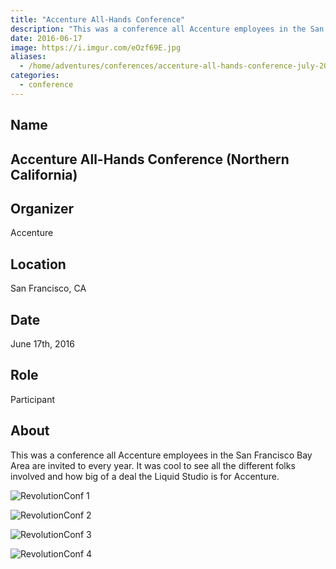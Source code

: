 ```yaml
---
title: "Accenture All-Hands Conference"
description: "This was a conference all Accenture employees in the San Francisco Bay Area are invited to every year."
date: 2016-06-17
image: https://i.imgur.com/eOzf69E.jpg
aliases:
  - /home/adventures/conferences/accenture-all-hands-conference-july-2016/
categories:
  - conference
---
```


## Name

## Accenture All-Hands Conference (Northern California)

## Organizer

Accenture

## Location

San Francisco, CA

## Date

June 17th, 2016

## Role

Participant

## About

This was a conference all Accenture employees in the San Francisco Bay Area are invited to every year. It was cool to see all the different folks involved and how big of a deal the Liquid Studio is for Accenture.

![RevolutionConf 1](https://lh3.googleusercontent.com/cKBbBynCSD1XlHCQuzgAZLcCpynSXCznI3DEANRnqpfyNqvoDWNQyYZxVgV4nG7wcJ2d-PXVs8mWXwBb7czGCrjtqqb1AQj-fNjPnu87m0EkF11dRQwgAppOwVBJciZVJovKuA7cJys_iqz3jMeBMtGK1hTMcSp0avlc7SRSX4RNGzIO872aMOHY89gjhRTUAYyBotmbghXxhBzhSkRTqmztht45qEj6x053v_JI4PeSxPsWaEtd_FvPDa5XltFptT3xB8BUguyaHtNCUR_uiXhbxitlQc_V65WLXKRXXhVXo6Uhpf3Oq5rE-Je0uTbWzEwkfK1hcaxZzVXmz6v1b-YuvB8r4HLZc1uUpSce-f7Jp7fseKIIZbiKoMuk7gr5E9gYXHVeMBPlgrnX5jZmW-o6cehvrdtJLhzqIqUwThu8S98USXfNPLLCfIPFrH7wkyVWIlX1lOdGfPCV9sLN7xi0wMQaaGUhB993kvLjfNe9iKdxfkYLt-z73o1Y2v6h5lEudPmAJtf_7BmT3pe1qCmjiH4hs5XKvUF4te3fxEOSzsZ_XGPNLmGoLcz0KJPsUfceDfWChQkY_65pSVIy3mY6kx_jf86s6jF9ZPpM1EUtqteUUXdaqANlDFdR2Kuc=w1425-h790-no)

![RevolutionConf 2](https://lh3.googleusercontent.com/aj4Sg2OQrPVduwY4alw5SHLda7lZLuap-z7ewTADz3wrUR7yhWZ1Dczr_ltRZjU0u01plCPr_WSyHVrg0BzaCCfLapz1b6DOYXbAuOtKaI0zuUS28ou0o_AWZW6zH4dcFBDRHEbcn_5OD5TbUpVOGqUIav9tWCaJ5ursuSzskRIX3vQwtQc6SuqKmPiererabOpfMEdDP6tLOnf_61idAShYSfKI_DkLoYDgGH_uVMnCrOGYOktAMVXMEzUFVVw0-tuYWsHjcEp1u2RbotRlGlosrxudcKlBCM-iZsqRosQV1Gy6CpwUAd9kNSkCpfrEvIrm8dd45DFYORJl6JOv9Nt7eeQ4s-Z8REc0EZUIxuzTPX4Y-LG0sdkaeXpVX_j3LbtQXyYs7i2RZo1zvZqUYWTK4DPRRt68Iez7RpBUKEIZpBzm_2ciQzI472m47J8L85tHWwnI8uDrZh-zFgidiIBpminQOAX4sg_Mn_Ypma9wWW93ylSeotceVlB5muXg3_j_vnq6JRrSsUvN1Iv0s_tZxBTcsAMt8dXgiwwPyjjHwcf9aJGkD23P7KkBoQMXppRQyHHKvjlKe2YrPuN4TOjkbxyi4TaiQTleTi6C2lP--3DmQh6rPrjVysLiMiym=w1292-h969-no)

![RevolutionConf 3](https://lh3.googleusercontent.com/4ATNNwBQ4ovow7d1Ueqw2ECQ8l9kLvYAqjFywU-_VlR_ubiN7vzZ7j1coAESMYd6eG7z519Yp0INwDTcM0We9Ql6zjoK0ays6myiAdSafIkfe1p5TN1JWEjiI3QuHCTlUQRCOZVTpp6hN_I-4teMfmdeItV55K5cJlp-nAVvO28JDRZ23KbUQzszB123gF8XXGzjSjvQKVcl6Bbud0t6bIdIdQzkeOBm0RKm5793faZdvvKl53ybDuQKzYd70eM_GAjoP_HRguFTXxndYfiZQI5K9NtGl3PICY2WvR4bfqWXx4uV3TtKX-RYCzQOvJyLy53FqOJlptcGzBFtdWTzXaRSqgTWlznALwsb4ijISsgkIp2xBjRKYsmlGtAr3gZwmJ7OH1jnu_3NTk5A2JPBcq5_nCd9PP7CLgU6WvLyMVMJKC49MBOmJS2LCXrAAfzLEXp0RO98WHhRJt49mNDOfqe3XOJ_RcUOCk4S6oFMg9GXOB7yJMpM6dlJVxS3Dc9uAowEhZVFUIGsoezAjDC7dN2zzEYlvPNwtTaZCf6UqnN716Yp7PM0vpK5pw1vQFIQfKSQWeu-2opo_nXh8GzWG3AGAW99v5Ds5Flzu4xi3lT4-Lb9RMpySrgE6F1I40Gp=w1459-h969-no)

![RevolutionConf 4](https://lh3.googleusercontent.com/YYCwfBNyFSCzJkD2dwzdicS2qj611eDwZaLJCuXCcjHclCz345uapKlKqJCZAONRabVWKoAj9i0Tn0bwLsvnIEn-A5TAJTiKe7S2PJvc-mrJa-DL89ZNB7gc1DthZBFj4YT6ik-c6dvK_1HuYtiFhW50U3OZVnqObkNn9rjjdk0pEngIUSAhrafVGY74augafM1b4lqk1WcIuh-EoYQhXIO1Ndl-RAf9mUHhIlBHNh4b8esSSKdVwWol-PDNZwERwNyziNQERLpD86sz-nrVbLZecuJ-P3UBUtqnZGZ91MX1oihazcQ6RWGD5pXcqpP0vqYzU60-mFjWRXsGwE4wTeepCxMrRk_KmFWPSZf-XMKiY9iqF1TwTGhHBKnlIXzuqrZJ4oo_GI33-Pa1iSSzrxhkrf_lkj9DShqnXtd24_dyvTRi-qpIWGkK1LIVAFUhNwcpwfgGdVwBDAxTF23T0Xjl11OVLBo-iEUoxiIXDywsCI3kT4UKdWZUc0HRefb4z8PxpAxBDT-OBAQRWmMiweGZZDfqf5BLEUxGblbCyq1jHsK1kQsYod1RMiOisFvTwP4RZJL-aHp62ox8TYQHdfFyPdH_W5vPUtyOiLFby4Fk1Sj98dECvuyTMvPZe-BU=w331-h220-no)
